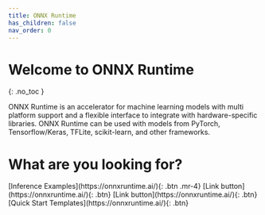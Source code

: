 ```yaml
---
title: ONNX Runtime
has_children: false
nav_order: 0
---
```

# Welcome to ONNX Runtime
{: .no_toc }

ONNX Runtime is an accelerator for machine learning models with multi platform support and a flexible interface to integrate with hardware-specific libraries. ONNX Runtime can be used with models from PyTorch, Tensorflow/Keras, TFLite, scikit-learn, and other frameworks.

# What are you looking for?

<span class="fs-5">
[Inference Examples](https://onnxruntime.ai/){: .btn  .mr-4}
</span>

<span class="fs-5">
[Link button](https://onnxruntime.ai/){: .btn}
</span>

<span class="fs-5">
[Link button](https://onnxruntime.ai/){: .btn}
</span>

<span class="fs-5">
[Quick Start Templates](https://onnxruntime.ai/){: .btn}
</span>
